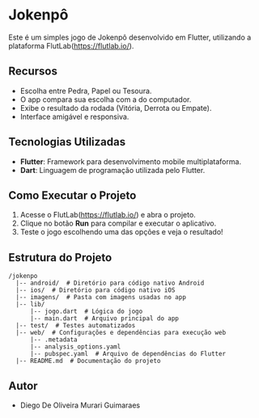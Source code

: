 # Jokenpô 

Este é um simples jogo de Jokenpô desenvolvido em Flutter, utilizando a plataforma FlutLab(https://flutlab.io/).

## Recursos
- Escolha entre Pedra, Papel ou Tesoura.
- O app compara sua escolha com a do computador.
- Exibe o resultado da rodada (Vitória, Derrota ou Empate).
- Interface amigável e responsiva.

## Tecnologias Utilizadas
- **Flutter**: Framework para desenvolvimento mobile multiplataforma.
- **Dart**: Linguagem de programação utilizada pelo Flutter.

## Como Executar o Projeto

1. Acesse o FlutLab(https://flutlab.io/) e abra o projeto.
2. Clique no botão **Run** para compilar e executar o aplicativo.
3. Teste o jogo escolhendo uma das opções e veja o resultado!

## Estrutura do Projeto
```
/jokenpo
  |-- android/  # Diretório para código nativo Android
  |-- ios/  # Diretório para código nativo iOS
  |-- imagens/  # Pasta com imagens usadas no app
  |-- lib/
      |-- jogo.dart  # Lógica do jogo
      |-- main.dart  # Arquivo principal do app
  |-- test/  # Testes automatizados
  |-- web/  # Configurações e dependências para execução web
      |-- .metadata
      |-- analysis_options.yaml
      |-- pubspec.yaml  # Arquivo de dependências do Flutter
  |-- README.md  # Documentação do projeto
```

## Autor
- Diego De Oliveira Murari Guimaraes



